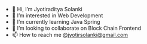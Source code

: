 - 👋 Hi, I’m Jyotiraditya Solanki
- 👀 I’m interested in Web Development
- 🌱 I’m currently learning Java Spring
- 💞️ I’m looking to collaborate on Block Chain Frontend
- 📫 How to reach me @jyotirsolanki@gmail.com
<!---
jyotirs-dev/jyotirs-dev is a ✨ special ✨ repository because its `README.md` (this file) appears on your GitHub profile.
You can click the Preview link to take a look at your changes.
--->
